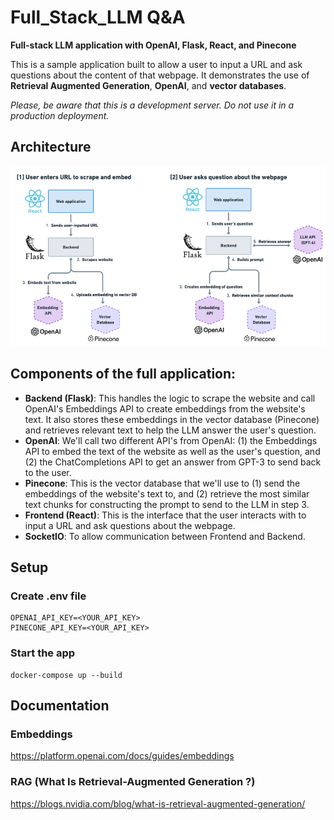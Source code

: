 # Full_Stack_LLM Q&A

**__Full-stack LLM application with OpenAI, Flask, React, and Pinecone__**

This is a sample application built to allow a user to input a URL and ask questions about the content of that webpage. It demonstrates the use of **Retrieval Augmented Generation**, **OpenAI**, and **vector databases**. 

*Please, be aware that this is a development server. Do not use it in a production deployment.*

## Architecture
![Architecture](LLM_app_organisation.png)

## Components of the full application:
* **Backend (Flask)**: This handles the logic to scrape the website and call OpenAI's Embeddings API to create embeddings from the website's text. It also stores these embeddings in the vector database (Pinecone) and retrieves relevant text to help the LLM answer the user's question.
* **OpenAI**: We'll call two different API's from OpenAI: (1) the Embeddings API to embed the text of the website as well as the user's question, and (2) the ChatCompletions API to get an answer from GPT-3 to send back to the user.
*  **Pinecone**: This is the vector database that we'll use to (1) send the embeddings of the website's text to, and (2) retrieve the most similar text chunks for constructing the prompt to send to the LLM in step 3.
*  **Frontend (React)**: This is the interface that the user interacts with to input a URL and ask questions about the webpage.
*  **SocketIO**: To allow communication between Frontend and Backend.

## Setup

### Create .env file
```
OPENAI_API_KEY=<YOUR_API_KEY>
PINECONE_API_KEY=<YOUR_API_KEY>
```

### Start the app
```
docker-compose up --build
```

## Documentation

### Embeddings
https://platform.openai.com/docs/guides/embeddings

### RAG (What Is Retrieval-Augmented Generation ?)
https://blogs.nvidia.com/blog/what-is-retrieval-augmented-generation/

